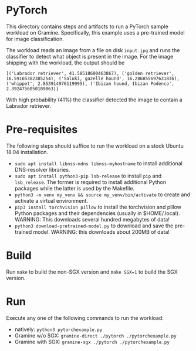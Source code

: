 # PyTorch

This directory contains steps and artifacts to run a PyTorch sample workload on
Gramine. Specifically, this example uses a pre-trained model for image
classification.

The workload reads an image from a file on disk `input.jpg` and runs the
classifier to detect what object is present in the image. For the image shipping
with the workload, the output should be

```
[('Labrador retriever', 41.58518600463867), ('golden retriever', 16.59165382385254), ('Saluki, gazelle hound', 16.286855697631836), ('whippet', 2.853914976119995), ('Ibizan hound, Ibizan Podenco', 2.3924756050109863)]
```

With high probability (41%) the classifier detected the image to contain a
Labrador retriever.

# Pre-requisites

The following steps should suffice to run the workload on a stock Ubuntu 18.04
installation.

- `sudo apt install libnss-mdns libnss-myhostname` to install additional
  DNS-resolver libraries.
- `sudo apt install python3-pip lsb-release` to install `pip` and `lsb_release`.
  The former is required to install additional Python packages while the latter
  is used by the Makefile.
- `python3 -m venv my_venv && source my_venv/bin/activate` to create and activate a virtual environment.
- `pip3 install torchvision pillow` to install the torchvision and pillow
  Python packages and their dependencies (usually in $HOME/.local). WARNING:
  This downloads several hundred megabytes of data!
- `python3 download-pretrained-model.py` to download and save the pre-trained
  model. WARNING: this downloads about 200MB of data!

# Build

Run `make` to build the non-SGX version and `make SGX=1` to build the SGX
version.

# Run

Execute any one of the following commands to run the workload:

- natively: `python3 pytorchexample.py`
- Gramine w/o SGX: `gramine-direct ./pytorch ./pytorchexample.py`
- Gramine with SGX: `gramine-sgx ./pytorch ./pytorchexample.py`
